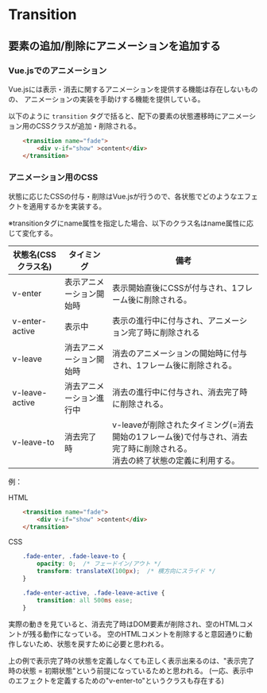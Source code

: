 # Transition

## 要素の追加/削除にアニメーションを追加する

### Vue.jsでのアニメーション
Vue.jsには表示・消去に関するアニメーションを提供する機能は存在しないものの、
アニメーションの実装を手助けする機能を提供している。

以下のように `transition` タグで括ると、配下の要素の状態遷移時にアニメーション用のCSSクラスが追加・削除される。

``` html
    <transition name="fade">
        <div v-if="show" >content</div>
    </transition>
```

### アニメーション用のCSS
状態に応じたCSSの付与・削除はVue.jsが行うので、各状態でどのようなエフェクトを適用するかを実装する。

※transitionタグにname属性を指定した場合、以下のクラス名はname属性に応じて変化する。

状態名(CSSクラス名) | タイミング | 備考
------------------ | --------- | --------------------------------------------------
v-enter | 表示アニメーション開始時 | 表示開始直後にCSSが付与され、1フレーム後に削除される。
v-enter-active | 表示中 | 表示の進行中に付与され、アニメーション完了時に削除される
v-leave | 消去アニメーション開始時 | 消去のアニメーションの開始時に付与され、1フレーム後に削除される。
v-leave-active | 消去アニメーション進行中 | 消去の進行中に付与され、消去完了時に削除される。
v-leave-to | 消去完了時 | v-leaveが削除されたタイミング(=消去開始の1フレーム後)で付与され、消去完了時に削除される。<br />消去の終了状態の定義に利用する。

例：

HTML 

``` html
    <transition name="fade">
        <div v-if="show" >content</div>
    </transition>
```

CSS

``` css
    .fade-enter, .fade-leave-to {
        opacity: 0;  /* フェードイン/アウト */
        transform: translateX(100px);  /* 横方向にスライド */
    }

    .fade-enter-active, .fade-leave-active {
        transition: all 500ms ease;
    }
```

実際の動きを見ていると、消去完了時はDOM要素が削除され、空のHTMLコメントが残る動作になっている。
空のHTMLコメントを削除すると意図通りに動作しないため、状態を戻すために必要と思われる。

上の例で表示完了時の状態を定義しなくても正しく表示出来るのは、"表示完了時の状態 = 初期状態"という前提になっているためと思われる。
(一応、表示中のエフェクトを定義するための"v-enter-to"というクラスも存在する)
